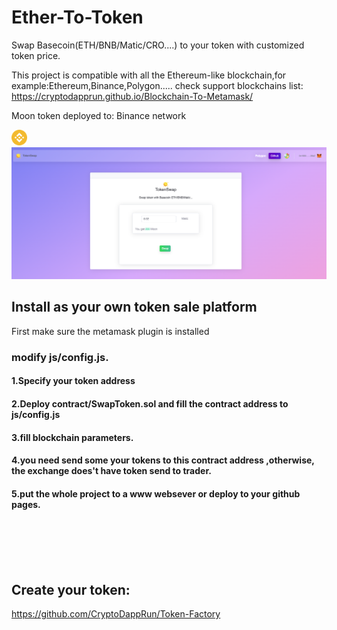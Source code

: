 # Ether-To-Token
Swap Basecoin(ETH/BNB/Matic/CRO....) to your token with customized token price.

This project is compatible with all the Ethereum-like blockchain,for example:Ethereum,Binance,Polygon..... check support blockchains list:
https://cryptodapprun.github.io/Blockchain-To-Metamask/



Moon token deployed to:
Binance network<br>

<img src="img/56.png" width="25" height="25" alt="matic"> 

 
<br>




<img src="screen.png"  >



## Install as your own token sale platform
First make sure the metamask plugin is installed

### modify js/config.js.
#### 1.Specify your token address
#### 2.Deploy contract/SwapToken.sol and fill the contract address to js/config.js
#### 3.fill blockchain parameters.
#### 4.you need send some your tokens to this contract address ,otherwise, the exchange does't have token send to trader.
#### 5.put the whole project to a www websever or deploy to your github pages.

<br><br><br><br>
## Create your token:
https://github.com/CryptoDappRun/Token-Factory



